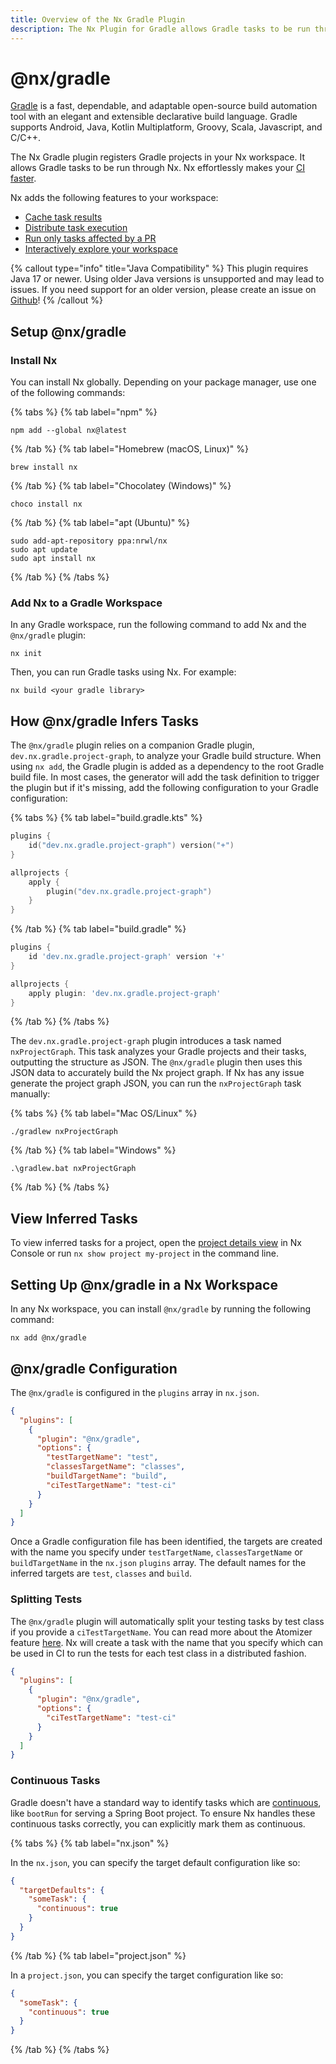 ```yaml
---
title: Overview of the Nx Gradle Plugin
description: The Nx Plugin for Gradle allows Gradle tasks to be run through Nx.
---
```


# @nx/gradle

[Gradle](https://gradle.org/) is a fast, dependable, and adaptable open-source build automation tool with an elegant and extensible declarative build language. Gradle supports Android, Java, Kotlin Multiplatform, Groovy, Scala, Javascript, and C/C++.

The Nx Gradle plugin registers Gradle projects in your Nx workspace. It allows Gradle tasks to be run through Nx. Nx effortlessly makes your [CI faster](/ci/intro/ci-with-nx).

Nx adds the following features to your workspace:

- [Cache task results](/features/cache-task-results)
- [Distribute task execution](/ci/features/distribute-task-execution)
- [Run only tasks affected by a PR](/ci/features/affected)
- [Interactively explore your workspace](/features/explore-graph)

{% callout type="info" title="Java Compatibility" %}
This plugin requires Java 17 or newer. Using older Java versions is unsupported and may lead to issues. If you need support for an older version, please create an issue on [Github](https://github.com/nrwl/nx)!
{% /callout %}

## Setup @nx/gradle

### Install Nx

You can install Nx globally. Depending on your package manager, use one of the following commands:

{% tabs %}
{% tab label="npm" %}

```shell
npm add --global nx@latest
```

{% /tab %}
{% tab label="Homebrew (macOS, Linux)" %}

```shell
brew install nx
```

{% /tab %}
{% tab label="Chocolatey (Windows)" %}

```shell
choco install nx
```

{% /tab %}
{% tab label="apt (Ubuntu)" %}

```shell
sudo add-apt-repository ppa:nrwl/nx
sudo apt update
sudo apt install nx
```

{% /tab %}
{% /tabs %}

### Add Nx to a Gradle Workspace

In any Gradle workspace, run the following command to add Nx and the `@nx/gradle` plugin:

```shell {% skipRescope=true %}
nx init
```

Then, you can run Gradle tasks using Nx. For example:

```shell {% skipRescope=true %}
nx build <your gradle library>
```

## How @nx/gradle Infers Tasks

The `@nx/gradle` plugin relies on a companion Gradle plugin, `dev.nx.gradle.project-graph`, to analyze your Gradle build structure. When using `nx add`, the Gradle plugin is added as a dependency to the root Gradle build file. In most cases, the generator will add the task definition to trigger the plugin but if it's missing, add the following configuration to your Gradle configuration:

{% tabs %}
{% tab label="build.gradle.kts" %}

```kotlin {% fileName="build.gradle.kts" %}
plugins {
    id("dev.nx.gradle.project-graph") version("+")
}

allprojects {
    apply {
        plugin("dev.nx.gradle.project-graph")
    }
}
```

{% /tab %}
{% tab label="build.gradle" %}

```groovy {% skipRescope=true %}
plugins {
    id 'dev.nx.gradle.project-graph' version '+'
}

allprojects {
    apply plugin: 'dev.nx.gradle.project-graph'
}
```

{% /tab %}
{% /tabs %}

The `dev.nx.gradle.project-graph` plugin introduces a task named `nxProjectGraph`. This task analyzes your Gradle projects and their tasks, outputting the structure as JSON. The `@nx/gradle` plugin then uses this JSON data to accurately build the Nx project graph. If Nx has any issue generate the project graph JSON, you can run the `nxProjectGraph` task manually:

{% tabs %}
{% tab label="Mac OS/Linux" %}

```shell {% skipRescope=true %}
./gradlew nxProjectGraph
```

{% /tab %}
{% tab label="Windows" %}

```shell {% skipRescope=true %}
.\gradlew.bat nxProjectGraph
```

{% /tab %}
{% /tabs %}

## View Inferred Tasks

To view inferred tasks for a project, open the [project details view](/features/explore-graph#explore-projects-in-your-workspace) in Nx Console or run `nx show project my-project` in the command line.

## Setting Up @nx/gradle in a Nx Workspace

In any Nx workspace, you can install `@nx/gradle` by running the following command:

```shell {% skipRescope=true %}
nx add @nx/gradle
```

## @nx/gradle Configuration

The `@nx/gradle` is configured in the `plugins` array in `nx.json`.

```json {% fileName="nx.json" %}
{
  "plugins": [
    {
      "plugin": "@nx/gradle",
      "options": {
        "testTargetName": "test",
        "classesTargetName": "classes",
        "buildTargetName": "build",
        "ciTestTargetName": "test-ci"
      }
    }
  ]
}
```

Once a Gradle configuration file has been identified, the targets are created with the name you specify under `testTargetName`, `classesTargetName` or `buildTargetName` in the `nx.json` `plugins` array. The default names for the inferred targets are `test`, `classes` and `build`.

### Splitting Tests

The `@nx/gradle` plugin will automatically split your testing tasks by test class if you provide a `ciTestTargetName`. You can read more about the Atomizer feature [here](/ci/features/split-e2e-tasks). Nx will create a task with the name that you specify which can be used in CI to run the tests for each test class in a distributed fashion.

```json {% fileName="nx.json" highlightLines=[6] %}
{
  "plugins": [
    {
      "plugin": "@nx/gradle",
      "options": {
        "ciTestTargetName": "test-ci"
      }
    }
  ]
}
```

### Continuous Tasks

Gradle doesn't have a standard way to identify tasks which are [continuous](/reference/project-configuration#continuous), like `bootRun` for serving a Spring Boot project. To ensure Nx handles these continuous tasks correctly, you can explicitly mark them as continuous.

{% tabs %}
{% tab label="nx.json" %}

In the `nx.json`, you can specify the target default configuration like so:

```json {% fileName="nx.json" highlightLines=[4] %}
{
  "targetDefaults": {
    "someTask": {
      "continuous": true
    }
  }
}
```

{% /tab %}
{% tab label="project.json" %}

In a `project.json`, you can specify the target configuration like so:

```json {% fileName="project.json" highlightLines=[3] %}
{
  "someTask": {
    "continuous": true
  }
}
```

{% /tab %}
{% /tabs %}
